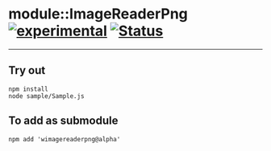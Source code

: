 
# module::ImageReaderPng [![experimental](https://img.shields.io/badge/stability-experimental-orange.svg)](https://github.com/emersion/stability-badges#experimental) [![Status](https://github.com/Wandalen/wImageReaderPng/workflows/Test/badge.svg)](https://github.com/Wandalen/wImageReaderPng/actions?query=workflow%3ATest)

___

## Try out
```
npm install
node sample/Sample.js
```

## To add as submodule
```
npm add 'wimagereaderpng@alpha'
```

